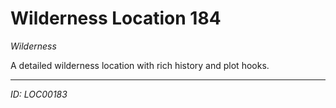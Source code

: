 # Wilderness Location 184

*Wilderness*

A detailed wilderness location with rich history and plot hooks.

---
*ID: LOC00183*